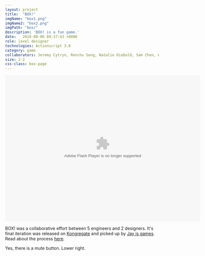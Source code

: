 ```yaml
---
layout: project
title:  "BOX!"
imgName: "box1.png"
imgName2: "box2.png"
imgPath: "box/"
description: 'BOX! is a fun game.'
date:   2016-08-06 09:37:43 +0800
role: level designer
technologies: Actionscript 3.0
category: game
collaborators: Jeremy Cytryn, Renchu Song, Natalie Diebold, Sam Chen, Will Peck
size: 2-2
css-class: box-page
---
```


<object type="application/x-shockwave-flash" data="/game/box.swf" id="game"
    width="640" height="480"> 
    <param name="movie" value="/game/box.swf" />
    <param name="quality" value="high" />
    <param name="autoplay" value="false"> 
    <param name="volume" value="0"> 
</object>

<script>
var vid = document.getElementById("game");
vid.muted = true;
</script>

<aside>BOX! was a collaborative effort between 5 engineers and 2 designers. It's final iteration was released on <a href="http://www.kongregate.com/games/Casiogre/box">Kongregate</a> and picked up by <a href="http://jayisgames.com/review/box.php">Jay is games</a>. Read about the process <a href="/makes/box-process/">here</a>.

Yes, there is a mute button. Lower right.
</aside>